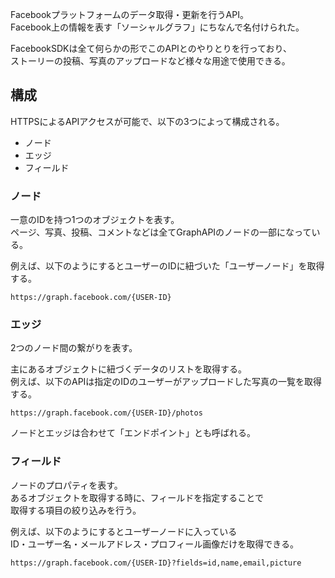 Facebookプラットフォームのデータ取得・更新を行うAPI。  
Facebook上の情報を表す「ソーシャルグラフ」にちなんで名付けられた。

FacebookSDKは全て何らかの形でこのAPIとのやりとりを行っており、  
ストーリーの投稿、写真のアップロードなど様々な用途で使用できる。

## 構成
HTTPSによるAPIアクセスが可能で、以下の3つによって構成される。

* ノード
* エッジ
* フィールド

### ノード
一意のIDを持つ1つのオブジェクトを表す。  
ページ、写真、投稿、コメントなどは全てGraphAPIのノードの一部になっている。

例えば、以下のようにするとユーザーのIDに紐づいた「ユーザーノード」を取得する。  
```
https://graph.facebook.com/{USER-ID}
```

### エッジ
2つのノード間の繋がりを表す。

主にあるオブジェクトに紐づくデータのリストを取得する。  
例えば、以下のAPIは指定のIDのユーザーがアップロードした写真の一覧を取得する。
```
https://graph.facebook.com/{USER-ID}/photos
```

ノードとエッジは合わせて「エンドポイント」とも呼ばれる。

### フィールド
ノードのプロパティを表す。  
あるオブジェクトを取得する時に、フィールドを指定することで  
取得する項目の絞り込みを行う。

例えば、以下のようにするとユーザーノードに入っている  
ID・ユーザー名・メールアドレス・プロフィール画像だけを取得できる。
```
https://graph.facebook.com/{USER-ID}?fields=id,name,email,picture
```